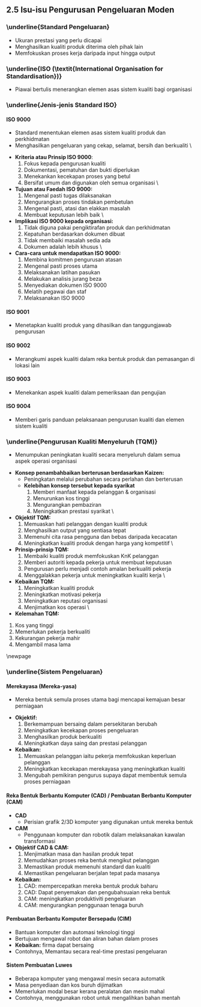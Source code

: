 ## 2.5 Isu-isu Pengurusan Pengeluaran Moden

### \underline{Standard Pengeluaran}
- Ukuran prestasi yang perlu dicapai
- Menghasilkan kualiti produk diterima oleh pihak lain
- Memfokuskan proses kerja daripada input hingga output

### \underline{ISO (\textit{International Organisation for Standardisation})}
- Piawai bertulis menerangkan elemen asas sistem kualiti bagi organisasi

### \underline{Jenis-jenis Standard ISO}
#### ISO 9000
- Standard menentukan elemen asas sistem kualiti produk dan perkhidmatan
- Menghasilkan pengeluaran yang cekap, selamat, bersih dan berkualiti
\
* **Kriteria atau Prinsip ISO 9000**:
  1. Fokus kepada pengurusan kualiti 
  2. Dokumentasi, pematuhan dan bukti diperlukan
  3. Menekankan kecekapan proses yang betul
  4. Bersifat umum dan digunakan oleh semua organisasi
\
* **Tujuan atau Faedah ISO 9000:**
  1. Mengenal pasti tugas dilaksanakan
  2. Mengurangkan proses tindakan pembetulan
  3. Mengenal pasti, atasi dan elakkan masalah
  4. Membuat keputusan lebih baik
\
* **Implikasi ISO 9000 kepada organisasi:**
  1. Tidak diguna pakai pengiktirafan produk dan perkhidmatan
  2. Kepatuhan berdasarkan dokumen dibuat
  3. Tidak membaiki masalah sedia ada
  4. Dokumen adalah lebih khusus
\
* **Cara-cara untuk mendapatkan ISO 9000:**
  1. Membina komitmen pengurusan atasan
  2. Mengenal pasti proses utama
  3. Melaksanakan latihan pasukan
  4. Melakukan analisis jurang beza
  5. Menyediakan dokumen ISO 9000
  6. Melatih pegawai dan staf
  7. Melaksanakan ISO 9000

#### ISO 9001
- Menetapkan kualiti produk yang dihasilkan dan tanggungjawab pengurusan

#### ISO 9002
- Merangkumi aspek kualiti dalam reka bentuk produk dan pemasangan
  di lokasi lain

#### ISO 9003
- Menekankan aspek kualiti dalam pemeriksaan dan pengujian

#### ISO 9004
- Memberi garis panduan pelaksanaan pengurusan kualiti dan elemen sistem 
  kualiti

### \underline{Pengurusan Kualiti Menyeluruh (TQM)}
- Menumpukan peningkatan kualiti secara menyeluruh dalam semua
  aspek operasi organisasi
* **Konsep penambahbaikan berterusan berdasarkan Kaizen:**
  - Peningkatan melalui perubahan secara perlahan dan berterusan
  * **Kelebihan konsep tersebut kepada syarikat**
    1. Memberi manfaat kepada pelanggan & organisasi
    2. Menurunkan kos tinggi
    3. Mengurangkan pembaziran
    4. Meningkatkan prestasi syarikat
\
* **Okjektif TQM:**
  1. Memuaskan hati pelanggan dengan kualiti produk 
  2. Menghasilkan output yang sentiasa tepat
  3. Memenuhi cita rasa pengguna dan bebas daripada kecacatan
  4. Meningkatkan kualiti produk dengan harga yang kompetitif
\
* **Prinsip-prinsip TQM:**
  1. Membaiki kualiti produk memfokuskan KnK pelanggan
  2. Memberi autoriti kepada pekerja untuk membuat keputusan
  3. Pengurusan perlu menjadi contoh amalan berkualiti pekerja
  4. Menggalakkan pekerja untuk meningkatkan kualiti kerja
\
* **Kebaikan TQM:**
  1. Meningkatkan kualiti produk
  2. Meningkatkan motivasi pekerja
  3. Meningkatkan reputasi organisasi
  4. Menjimatkan kos operasi
\
* **Kelemahan TQM:**
1. Kos yang tinggi
2. Memerlukan pekerja berkualiti
3. Kekurangan pekerja mahir
4. Mengambil masa lama

\newpage
### \underline{Sistem Pengeluaran}
#### Merekayasa (Mereka-yasa)
- Mereka bentuk semula proses utama bagi mencapai kemajuan besar perniagaan
* **Okjektif:**
  1. Berkemampuan bersaing dalam persekitaran berubah 
  2. Meningkatkan kecekapan proses pengeluaran
  4. Menghasilkan produk berkualiti 
  5. Meningkatkan daya saing dan prestasi pelanggan
* **Kebaikan:**
  1. Memuaskan pelanggan iaitu pekerja memfokuskan keperluan pelanggan
  2. Meningkatkan kecekapan merekayasa yang meningkatkan kualiti
  3. Mengubah pemikiran pengurus supaya dapat membentuk semula proses perniagaan

#### Reka Bentuk Berbantu Komputer (CAD) / Pembuatan Berbantu Komputer (CAM)
* **CAD**
  - Perisian grafik 2/3D komputer yang digunakan untuk mereka bentuk 
* **CAM**
  - Penggunaan komputer dan robotik dalam melaksanakan kawalan transformasi
* **Objektif CAD & CAM:**
  1. Menjimatkan masa dan hasilan produk tepat
  2. Memudahkan proses reka bentuk mengikut pelanggan
  3. Memastikan produk memenuhi standard dan kualiti 
  4. Memastikan pengeluaran berjalan tepat pada masanya
* **Kebaikan:**
  1. CAD: mempercepatkan mereka bentuk produk baharu
  2. CAD: Dapat penyemakan dan pengubahsuaian reka bentuk
  3. CAM: meningkatkan produktiviti pengeluaran
  4. CAM: mengurangkan penggunaan tenaga buruh

#### Pembuatan Berbantu Komputer Bersepadu (CIM)
- Bantuan komputer dan automasi teknologi tinggi 
- Bertujuan mengawal robot dan aliran bahan dalam proses
- **Kebaikan:** firma dapat bersaing
- Contohnya, Memantau secara real-time prestasi pengeluaran

#### Sistem Pembuatan Luwes
- Beberapa komputer yang mengawal mesin secara automatik
- Masa penyediaan dan kos buruh dijimatkan
- Memerlukan modal besar kerana peralatan dan mesin mahal
- Contohnya, menggunakan robot untuk mengalihkan bahan mentah

